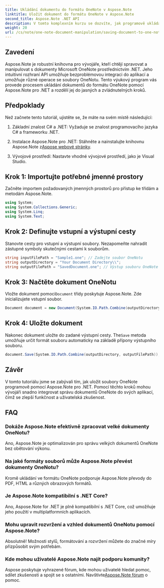 ```yaml
---
title: Ukládání dokumentu do formátu OneNote v Aspose.Note
linktitle: Uložit dokument do formátu OneNote v Aspose.Note
second_title: Aspose.Note .NET API
description: V tomto komplexním kurzu se dozvíte, jak programově ukládat dokumenty OneNote pomocí Aspose.Note pro .NET. Objevte podrobného průvodce, který vás provede celým procesem – od načítání existujících souborů OneNotu až po jejich uložení v požadovaném formátu.
weight: 20
url: /cs/note/one-note-document-manipulation/saving-document-to-one-note-format/
---
```

## Zavedení

Aspose.Note je robustní knihovna pro vývojáře, kteří chtějí spravovat a manipulovat s dokumenty Microsoft OneNote prostřednictvím .NET. Jeho intuitivní rozhraní API umožňuje bezproblémovou integraci do aplikací a umožňuje různé operace se soubory OneNotu. Tento výukový program vás provede procesem ukládání dokumentů do formátu OneNote pomocí Aspose.Note pro .NET a rozdělí jej do jasných a zvládnutelných kroků.

## Předpoklady

Než začnete tento tutoriál, ujistěte se, že máte na svém místě následující:

1. Základní znalost C# a .NET: Vyžaduje se znalost programovacího jazyka C# a frameworku .NET.
   
2.  Instalace Aspose.Note pro .NET: Stáhněte a nainstalujte knihovnu Aspose.Note z[Aspose webové stránky](https://releases.aspose.com/note/net/).

3. Vývojové prostředí: Nastavte vhodné vývojové prostředí, jako je Visual Studio.

## Krok 1: Importujte potřebné jmenné prostory

Začněte importem požadovaných jmenných prostorů pro přístup ke třídám a metodám Aspose.Note.

```csharp
using System;
using System.Collections.Generic;
using System.Linq;
using System.Text;
```

## Krok 2: Definujte vstupní a výstupní cesty

Stanovte cesty pro vstupní a výstupní soubory. Nezapomeňte nahradit zástupné symboly skutečnými cestami k souborům.

```csharp
string inputFilePath = "Sample1.one"; // Zadejte soubor OneNotu
string outputDirectory = "Your Document Directory\\";
string outputFilePath = "SavedDocument.one"; // Výstup souboru OneNote
```

## Krok 3: Načtěte dokument OneNotu

 Vložte dokument pomocí`Document` třídy poskytuje Aspose.Note. Zde inicializujete vstupní soubor.

```csharp
Document document = new Document(System.IO.Path.Combine(outputDirectory, inputFilePath));
```

## Krok 4: Uložte dokument

 Nakonec dokument uložte do zadané výstupní cesty. The`Save` metoda umožňuje určit formát souboru automaticky na základě přípony výstupního souboru.

```csharp
document.Save(System.IO.Path.Combine(outputDirectory, outputFilePath));
```

## Závěr

V tomto tutoriálu jsme se zabývali tím, jak uložit soubory OneNote programově pomocí Aspose.Note pro .NET. Pomocí těchto kroků mohou vývojáři snadno integrovat správu dokumentů OneNote do svých aplikací, čímž se zlepší funkčnost a uživatelská zkušenost.

## FAQ

### Dokáže Aspose.Note efektivně zpracovat velké dokumenty OneNotu?

Ano, Aspose.Note je optimalizován pro správu velkých dokumentů OneNote bez obětování výkonu.

### Na jaké formáty souborů může Aspose.Note převést dokumenty OneNotu?

Kromě ukládání ve formátu OneNote podporuje Aspose.Note převody do PDF, HTML a různých obrazových formátů.

### Je Aspose.Note kompatibilní s .NET Core?

Ano, Aspose.Note for .NET je plně kompatibilní s .NET Core, což umožňuje jeho použití v multiplatformních aplikacích.

### Mohu upravit rozvržení a vzhled dokumentů OneNotu pomocí Aspose.Note?

Absolutně! Možnosti stylů, formátování a rozvržení můžete do značné míry přizpůsobit svým potřebám.

### Kde mohou uživatelé Aspose.Note najít podporu komunity?

 Aspose poskytuje vyhrazené fórum, kde mohou uživatelé hledat pomoc, sdílet zkušenosti a spojit se s ostatními. Navštivte[Aspose.Note fórum](https://forum.aspose.com/c/note/28) o pomoc.